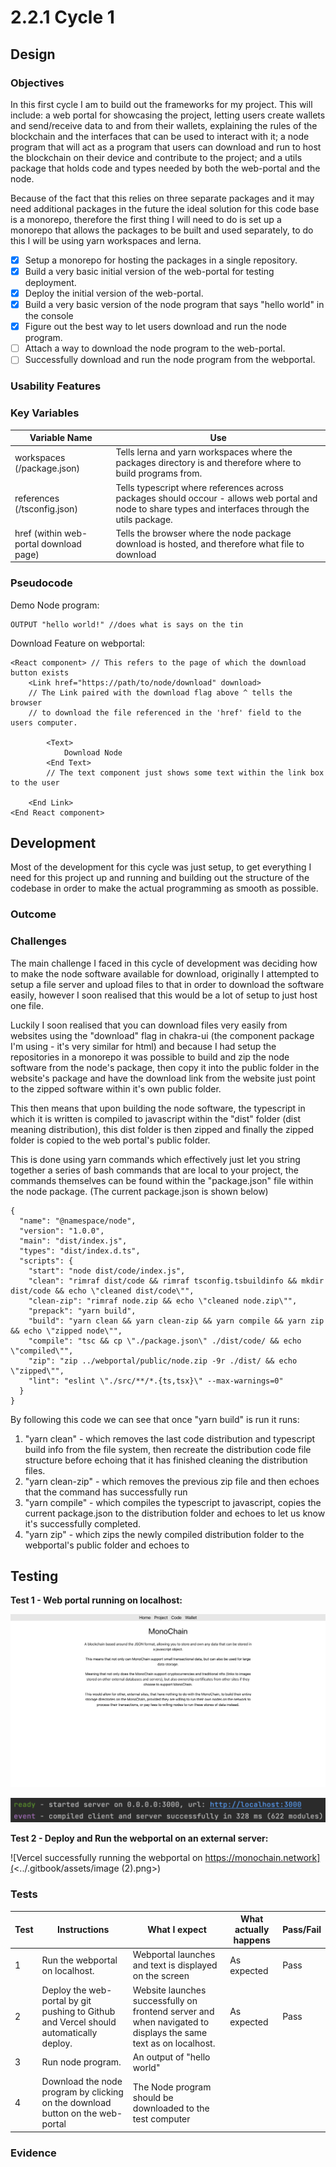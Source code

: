 # 2.2.1 Cycle 1

## Design

### Objectives

In this first cycle I am to build out the frameworks for my project. This will include: a web portal for showcasing the project, letting users create wallets and send/receive data to and from their wallets, explaining the rules of the blockchain and the interfaces that can be used to interact with it; a node program that will act as a program that users can download and run to host the blockchain on their device and contribute to the project; and a utils package that holds code and types needed by both the web-portal and the node.

Because of the fact that this relies on three separate packages and it may need additional packages in the future the ideal solution for this code base is a monorepo, therefore the first thing I will need to do is set up a monorepo that allows the packages to be built and used separately, to do this I will be using yarn workspaces and lerna.

* [x] Setup a monorepo for hosting the packages in a single repository.
* [x] Build a very basic initial version of the web-portal for testing deployment.
* [x] Deploy the initial version of the web-portal.
* [x] Build a very basic version of the node program that says "hello world" in the console
* [x] Figure out the best way to let users download and run the node program.
* [ ] Attach a way to download the node program to the web-portal.
* [ ] Successfully download and run the node program from the webportal.

### Usability Features

### Key Variables

| Variable Name                          | Use                                                                                                                                                   |
| -------------------------------------- | ----------------------------------------------------------------------------------------------------------------------------------------------------- |
| workspaces (/package.json)             | Tells lerna and yarn workspaces where the packages directory is and therefore where to build programs from.                                           |
| references (/tsconfig.json)            | Tells typescript where references across packages should occour - allows web portal and node to share types and interfaces through the utils package. |
| href (within web-portal download page) | Tells the browser where the node package download is hosted, and therefore what file to download                                                      |

### Pseudocode

Demo Node program:&#x20;

```
OUTPUT "hello world!" //does what is says on the tin
```

Download Feature on webportal:

```
<React component> // This refers to the page of which the download button exists
    <Link href="https://path/to/node/download" download> 
    // The Link paired with the download flag above ^ tells the browser 
    // to download the file referenced in the 'href' field to the users computer. 
        
        <Text>
            Download Node
        <End Text>
        // The text component just shows some text within the link box to the user
        
    <End Link>
<End React component>
```

## Development

Most of the development for this cycle was just setup, to get everything I need for this project up and running and building out the structure of the codebase in order to make the actual programming as smooth as possible.

### Outcome

### Challenges

The main challenge I faced in this cycle of development was deciding how to make the node software available for download, originally I attempted to setup a file server and upload files to that in order to download the software easily, however I soon realised that this would be a lot of setup to just host one file.

Luckily I soon realised that you can download files very easily from websites using the "download" flag in chakra-ui (the component package I'm using - it's very similar for html) and because I had setup the repositories in a monorepo it was possible to build and zip the node software from the node's package, then copy it into the public folder in the website's package and have the download link from the website just point to the zipped software within it's own public folder.

This then means that upon building the node software, the typescript in which it is written is compiled to javascript within the "dist" folder (dist meaning distribution), this dist folder is then zipped and finally the zipped folder is copied to the web portal's public folder.



This is done using yarn commands which effectively just let you string together a series of bash commands that are local to your project, the commands themselves can be found within the "package.json" file within the node package. (The current package.json is shown below)

```
{
  "name": "@namespace/node",
  "version": "1.0.0",
  "main": "dist/index.js",
  "types": "dist/index.d.ts",
  "scripts": {
    "start": "node dist/code/index.js",
    "clean": "rimraf dist/code && rimraf tsconfig.tsbuildinfo && mkdir dist/code && echo \"cleaned dist/code\"",
    "clean-zip": "rimraf node.zip && echo \"cleaned node.zip\"",
    "prepack": "yarn build",
    "build": "yarn clean && yarn clean-zip && yarn compile && yarn zip && echo \"zipped node\"",
    "compile": "tsc && cp \"./package.json\" ./dist/code/ && echo \"compiled\"",
    "zip": "zip ../webportal/public/node.zip -9r ./dist/ && echo \"zipped\"",
    "lint": "eslint \"./src/**/*.{ts,tsx}\" --max-warnings=0"
  }
}
```

By following this code we can see that once "yarn build" is run it runs:&#x20;

1. "yarn clean" - which removes the last code distribution and typescript build info from the file system, then recreate the distribution code file structure before echoing that it has finished cleaning the distribution files.
2. "yarn clean-zip" - which removes the previous zip file and then echoes that the command has successfully run
3. "yarn compile" - which compiles the typescript to javascript, copies the current package.json to the distribution folder and echoes to let us know it's successfully completed.
4. "yarn zip" - which zips the newly compiled distribution folder to the webportal's public folder and echoes to

## Testing

**Test 1 - Web portal running on localhost:**

![Web portal running as expected on localhost:3000 when "yarn next" is ran in /packages/webportal](<../.gitbook/assets/image (3).png>)

![Console output for the webportal.](<../.gitbook/assets/image (4) (1).png>)

**Test 2 - Deploy and Run the webportal on an external server:**

![Vercel successfully running the webportal on https://monochain.network](<../.gitbook/assets/image (2).png>)

### Tests

| Test | Instructions                                                                           | What I expect                                                                                                  | What actually happens | Pass/Fail |
| ---- | -------------------------------------------------------------------------------------- | -------------------------------------------------------------------------------------------------------------- | --------------------- | --------- |
| 1    | Run the webportal on localhost.                                                        | Webportal launches and text is displayed on the screen                                                         | As expected           | Pass      |
| 2    | Deploy the web-portal by git pushing to Github and Vercel should automatically deploy. | Website launches successfully on frontend server and when navigated to displays the same text as on localhost. | As expected           | Pass      |
| 3    | Run node program.                                                                      | An output of "hello world"                                                                                     |                       |           |
| 4    | Download the node program by clicking on the download button on the web-portal         | The Node program should be downloaded to the test computer                                                     |                       |           |

### Evidence
